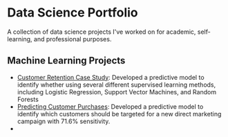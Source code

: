 # Data Science Portfolio

A collection of data science projects I've worked on for academic, self-learning, and professional purposes.

## Machine Learning Projects

- [Customer Retention Case Study](https://rpubs.com/kellibelcher/769293): Developed a predictive model to identify whether  using several different supervised learning methods, including Logistic Regression, Support Vector Machines, and Random Forests
- [Predicting Customer Purchases](https://rpubs.com/kellibelcher/735222): Developed a predictive model to identify which customers should be targeted for a new direct marketing campaign with 71.6% sensitivity. 
- 
